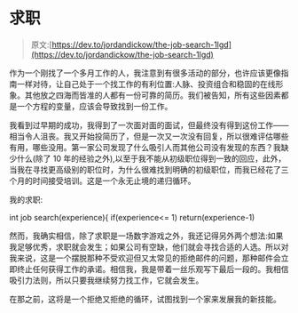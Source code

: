 # 求职

> 原文:[https://dev.to/jordandickow/the-job-search-1lgd](https://dev.to/jordandickow/the-job-search-1lgd)

作为一个刚找了一个多月工作的人，我注意到有很多活动的部分，也许应该更像指南一样对待，让自己处于一个找工作的有利位置:人脉、投资组合和稳固的在线形象。其他放之四海而皆准的人都有一份可靠的简历。我们被告知，所有这些因素都是一个方程的变量，应该会导致找到一份工作。

我看到过早期的成功，我得到了一次面对面的面试，但最终没有得到这份工作——相当令人沮丧。我又开始投简历了，但是一次又一次没有回复，所以很难评估哪些有用，哪些没用。第一家公司发现了什么吸引人而其他公司没有发现的东西？我缺少什么(除了 10 年的经验之外),以至于我不能从初级职位得到一致的回应，此外，当我在寻找更高级别的职位时，为什么很难找到明确的初级职位，而我已经花了三个月的时间接受培训。这是一个永无止境的递归循环。

我的求职:

int job search(experience){
if(experience<= 1)
return(experience-1)

然而，我确实相信，除了求职是一场数字游戏之外，我还记得另外两个想法:如果我足够优秀，求职就会发生；如果公司有空缺，他们就会寻找合适的人选。所以对我来说，这是一个摆脱那种不受欢迎但又太常见的拒绝邮件的问题，那种邮件会立即终止任何获得工作的承诺。相信我，我是带着一丝乐观写下最后一段的。我相信吸引力法则，所以只要我继续努力找工作，它就会发生。

在那之前，这将是一个拒绝又拒绝的循环，试图找到一个家来发展我的新技能。